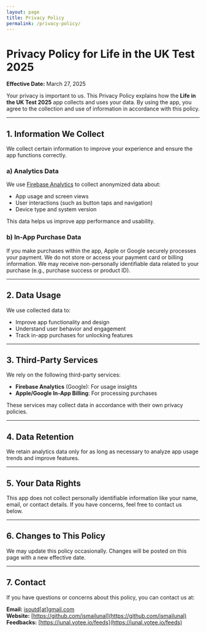 ```yaml
---
layout: page
title: Privacy Policy
permalink: /privacy-policy/
---
```


# Privacy Policy for Life in the UK Test 2025

**Effective Date:** March 27, 2025

Your privacy is important to us. This Privacy Policy explains how the **Life in the UK Test 2025** app collects and uses your data. By using the app, you agree to the collection and use of information in accordance with this policy.

---

## 1. Information We Collect

We collect certain information to improve your experience and ensure the app functions correctly.

### a) Analytics Data
We use [Firebase Analytics](https://firebase.google.com/products/analytics) to collect anonymized data about:

- App usage and screen views  
- User interactions (such as button taps and navigation)  
- Device type and system version  

This data helps us improve app performance and usability.

### b) In-App Purchase Data
If you make purchases within the app, Apple or Google securely processes your payment. We do not store or access your payment card or billing information. We may receive non-personally identifiable data related to your purchase (e.g., purchase success or product ID).

---

## 2. Data Usage

We use collected data to:

- Improve app functionality and design  
- Understand user behavior and engagement  
- Track in-app purchases for unlocking features

---

## 3. Third-Party Services

We rely on the following third-party services:

- **Firebase Analytics** (Google): For usage insights  
- **Apple/Google In-App Billing**: For processing purchases  

These services may collect data in accordance with their own privacy policies.

---

## 4. Data Retention

We retain analytics data only for as long as necessary to analyze app usage trends and improve features.

---

## 5. Your Data Rights

This app does not collect personally identifiable information like your name, email, or contact details. If you have concerns, feel free to contact us below.

---

## 6. Changes to This Policy

We may update this policy occasionally. Changes will be posted on this page with a new effective date.

---

## 7. Contact

If you have questions or concerns about this policy, you can contact us at:

**Email:** [isoutd[at]gmail.com](mailto:isoutd@gmail.com)  
**Website:** [https://github.com/ismailunal](https://github.com/ismailunal)  
**Feedbacks:** [https://iunal.votee.io/feeds](https://iunal.votee.io/feeds)
